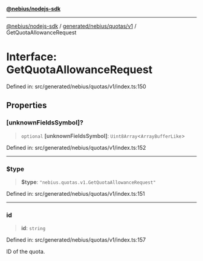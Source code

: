 [**@nebius/nodejs-sdk**](../../../../../README.md)

---

[@nebius/nodejs-sdk](../../../../../README.md) / [generated/nebius/quotas/v1](../README.md) / GetQuotaAllowanceRequest

# Interface: GetQuotaAllowanceRequest

Defined in: src/generated/nebius/quotas/v1/index.ts:150

## Properties

### \[unknownFieldsSymbol\]?

> `optional` **\[unknownFieldsSymbol\]**: `Uint8Array`\<`ArrayBufferLike`\>

Defined in: src/generated/nebius/quotas/v1/index.ts:152

---

### $type

> **$type**: `"nebius.quotas.v1.GetQuotaAllowanceRequest"`

Defined in: src/generated/nebius/quotas/v1/index.ts:151

---

### id

> **id**: `string`

Defined in: src/generated/nebius/quotas/v1/index.ts:157

ID of the quota.
